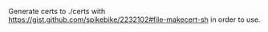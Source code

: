 Generate certs to ./certs with https://gist.github.com/spikebike/2232102#file-makecert-sh in order to use.
